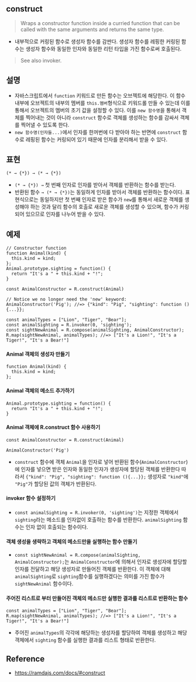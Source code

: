 ## construct
> Wraps a constructor function inside a curried function that can be called with the same arguments and returns the same type.
- 내부적으로 커링된 함수로 생성자 함수를 감싼다. 생성자 함수를 레핑한 커링된 함수는 생성자 함수와 동일한 인자와 동일한 리턴 타입을 가진 함수로써 호출된다.

> See also invoker.

## 설명
- 자바스크립트에서 `function` 키워드로 만든 함수는 오브젝트에 해당한다. 이 함수 내부에 오브젝트의 내부의 멤버를 `this.멤버`형식으로 키워드롤 만들 수 있는데 이를 통해서 오브젝트의 멤버의 초기 값을 설정할 수 있다. 이를 `new 함수명`을 통해서 객체를 찍어내는 것이 아니라 `construct` 함수로 객체를 생성하는 함수를 감싸서 객체를 찍어낼 수 있도록 한다.
- `new 함수명(인자들...)`에서 인자를 한꺼번에 다 받아야 하는 반면에 `construct` 함수로 레핑된 함수는 커링되어 있기 때문에 인자를 분리해서 받을 수 있다.

## 표현
```
(* → {*}) → (* → {*})
```
- `(* → {*}) →` 첫 번째 인자로 인자를 받아서 객체를 반환하는 함수를 받는다.
- 반환된 함수 `→ (* → {*})`는 동일하게 인자를 받아서 객체를 반환하는 함수이다. 표현식으로는 동일하지만 첫 번째 인자로 받은 함수가 `new`를 통해서 새로운 객체를 생성해야 하는 것과 달리 함수의 호출로 새로운 객체를 생성할 수 있으며, 함수가 커링되어 있으므로 인자를 나누어 받을 수 있다.

## 예제
```
// Constructor function
function Animal(kind) {
  this.kind = kind;
};
Animal.prototype.sighting = function() {
  return "It's a " + this.kind + "!";
}

const AnimalConstructor = R.construct(Animal)

// Notice we no longer need the 'new' keyword:
AnimalConstructor('Pig'); //=> {"kind": "Pig", "sighting": function (){...}};

const animalTypes = ["Lion", "Tiger", "Bear"];
const animalSighting = R.invoker(0, 'sighting');
const sightNewAnimal = R.compose(animalSighting, AnimalConstructor);
R.map(sightNewAnimal, animalTypes); //=> ["It's a Lion!", "It's a Tiger!", "It's a Bear!"]
```

#### Animal 객체의 생성자 만들기
```
function Animal(kind) {
  this.kind = kind;
};
```

#### Animal 객체의 메소드 추가하기
```
Animal.prototype.sighting = function() {
  return "It's a " + this.kind + "!";
}
```

#### Animal 객체에 R.construct 함수 사용하기
```
const AnimalConstructor = R.construct(Animal)
```
```
AnimalConstructor('Pig')
```
- `construct` 함수에 객체 `Animal`을 인자로 넣어 반환된 함수(`AnimalConstructor`)에 인자를 넣으면 받은 인자와 동일한 인자가 생성자에 할당된 객체를 반환한다 따라서 `{"kind": "Pig", "sighting": function (){...}};` 생성자로 `"kind"`에 `"Pig"`가 할당된 값의 객체가 반환된다.

#### invoker 함수 설정하기
- `const animalSighting = R.invoker(0, 'sighting')`는 지정한 객체에서 `sighting`라는 메소드를 인자없이 호출하는 함수를 반환한다. `animalSighting` 함수는 인자 없이 호출되는 함수이다.

#### 객체 생성을 생략하고 객체의 메소드만을 실행하는 함수 만들기
- `const sightNewAnimal = R.compose(animalSighting, AnimalConstructor);`는 `AnimalConstructor`에 의해서 인자로 생성자에 할당할 인자를 전달하고 해당 생성자로 만들어진 객체를 반환한다. 이 객체에 대해 `animalSighting`로 `sighting`함수를 실행하겠다는 의미를 가진 함수가 `sightNewAnimal` 함수이다.

#### 주어진 리스트로 부터 만들어진 객체의 메소드만 실행한 결과를 리스트로 반환하는 함수 
```
const animalTypes = ["Lion", "Tiger", "Bear"];
R.map(sightNewAnimal, animalTypes); //=> ["It's a Lion!", "It's a Tiger!", "It's a Bear!"]
```
- 주어진 `animalTypes`의 각각에 해당하는 생성자를 할당하여 객체를 생성하고 해당 객체에서 `sighting` 함수를 실행한 결과를 리스트 형태로 반환한다.

## Reference
- https://ramdajs.com/docs/#construct
